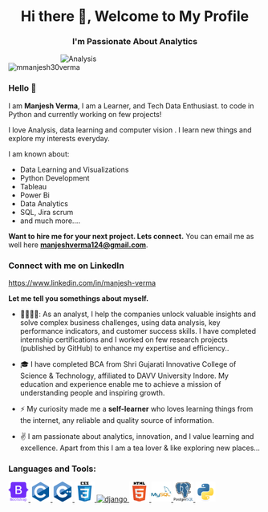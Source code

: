 <h1 align="center">Hi there 👋, Welcome to My Profile</h1>
<h3 align="center">I'm Passionate About Analytics</h3>

<img align="right" alt="Analysis" width="400" src="https://static.wixstatic.com/media/f8eb0c_a6ce680ecff943df817679a09a99adb9~mv2.gif">

<p align="left"> <img src="https://komarev.com/ghpvc/?username=mmanjesh30verma&label=Profile%20views&color=0e75b6&style=flat" alt="mmanjesh30verma" /> </p>

### Hello 👋

I am **Manjesh Verma**, I am a Learner, and Tech Data Enthusiast. to code in Python and currently working on few projects!

I love Analysis, data learning and computer vision . I learn new things and explore my interests everyday. 

I am known about: 
- Data Learning and Visualizations 
- Python Development 
- Tableau 
- Power Bi
- Data Analytics
- SQL, Jira scrum
- and much more....

**Want to hire me for your next project. Lets connect.**
You can email me as well here **manjeshverma124@gmail.com**.

### Connect with me on LinkedIn
https://www.linkedin.com/in/manjesh-verma

**Let me tell you somethings about myself.**
 - 🧑🏽‍💻🔭: As an analyst, I help the companies unlock valuable insights and solve complex business challenges, using data analysis, key performance indicators, and customer success skills. I have completed internship certifications and I worked on few research projects (published by GitHub) to enhance my expertise and efficiency..
  
 - :mortar_board: I have completed BCA from Shri Gujarati Innovative College of Science & Technology, affiliated to DAVV University Indore. My education and experience enable me to achieve a mission of understanding people and inspiring growth.
  
 - :zap: My curiosity made me a **self-learner** who loves learning things from the internet, any reliable and quality source of information.
 
 - :v:  I am passionate about analytics, innovation, and I value learning and excellence. Apart from this I am a tea lover & like exploring new places...



<h3 align="left">Languages and Tools:</h3>
<p align="left"> <a href="https://getbootstrap.com" target="_blank" rel="noreferrer"> <img src="https://raw.githubusercontent.com/devicons/devicon/master/icons/bootstrap/bootstrap-plain-wordmark.svg" alt="bootstrap" width="40" height="40"/> </a> <a href="https://www.cprogramming.com/" target="_blank" rel="noreferrer"> <img src="https://raw.githubusercontent.com/devicons/devicon/master/icons/c/c-original.svg" alt="c" width="40" height="40"/> </a> <a href="https://www.w3schools.com/cpp/" target="_blank" rel="noreferrer"> <img src="https://raw.githubusercontent.com/devicons/devicon/master/icons/cplusplus/cplusplus-original.svg" alt="cplusplus" width="40" height="40"/> </a> <a href="https://www.w3schools.com/css/" target="_blank" rel="noreferrer"> <img src="https://raw.githubusercontent.com/devicons/devicon/master/icons/css3/css3-original-wordmark.svg" alt="css3" width="40" height="40"/> </a> <a href="https://www.djangoproject.com/" target="_blank" rel="noreferrer"> <img src="https://cdn.worldvectorlogo.com/logos/django.svg" alt="django" width="40" height="40"/> </a> <a href="https://www.w3.org/html/" target="_blank" rel="noreferrer"> <img src="https://raw.githubusercontent.com/devicons/devicon/master/icons/html5/html5-original-wordmark.svg" alt="html5" width="40" height="40"/> </a> <a href="https://www.mysql.com/" target="_blank" rel="noreferrer"> <img src="https://raw.githubusercontent.com/devicons/devicon/master/icons/mysql/mysql-original-wordmark.svg" alt="mysql" width="40" height="40"/> </a> <a href="https://www.postgresql.org" target="_blank" rel="noreferrer"> <img src="https://raw.githubusercontent.com/devicons/devicon/master/icons/postgresql/postgresql-original-wordmark.svg" alt="postgresql" width="40" height="40"/> </a> <a href="https://www.python.org" target="_blank" rel="noreferrer"> <img src="https://raw.githubusercontent.com/devicons/devicon/master/icons/python/python-original.svg" alt="python" width="40" height="40"/> </a> </p>
